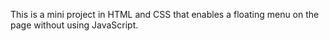 This is a mini project in HTML and CSS that enables a floating menu on the page without using JavaScript.

